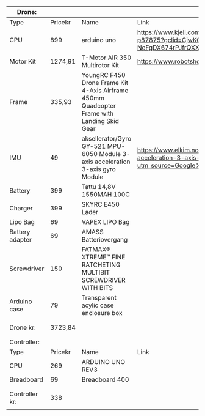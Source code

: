 | Drone:          |         |                                                                                            |                                                                                                                                                                                                                      |
|-----------------|---------|--------------------------------------------------------------------------------------------|----------------------------------------------------------------------------------------------------------------------------------------------------------------------------------------------------------------------|
| Type            | Pricekr | Name                                                                                       | Link                                                                                                                                                                                                                 |
| CPU             | 899     | arduino uno                                                                                | https://www.kjell.com/no/produkter/elektro-og-verktoy/arduino/arduino-pakke/arduino-startpakke-p87875?gclid=CjwKCAjwndCKBhAkEiwAgSDKQRP4vsySk7Km8a-NeFgDX674rPJfrQXX6eoISXgG0BhMcUWjKrSpchoCiiMQAvD_BwE&gclsrc=aw.ds |
| Motor Kit       | 1274,91 | T-Motor AIR 350 Multirotor Kit                                                             | https://www.robotshop.com/en/t-motor-air-350-multirotor-kit.html                                                                                                                                                     |
| Frame           | 335,93  | YoungRC F450 Drone Frame Kit 4-Axis Airframe 450mm Quadcopter Frame with Landing Skid Gear |                                                                                                                                                                                                                      |
| IMU             | 49      | aksellerator/Gyro GY-521 MPU-6050 Module 3-axis acceleration 3-axis gyro Module            | https://www.elkim.no/produkt/3-akse-aksellerator-gyro-gy-521-mpu-6050-module-3-axis-acceleration-3-axis-gyro-module/?utm_source=Google%20Shopping&utm_campaign=Elkim%20Norge&utm_medium=cpc&utm_term=5128            |
| Battery         | 399     | Tattu 14,8V 1550MAH 100C                                                                   |                                                                                                                                                                                                                      |
| Charger         | 399     | SKYRC E450 Lader                                                                           |                                                                                                                                                                                                                      |
| Lipo Bag        | 69      | VAPEX LIPO Bag                                                                             |                                                                                                                                                                                                                      |
| Battery adapter | 69      | AMASS Batteriovergang                                                                      |                                                                                                                                                                                                                      |
| Screwdriver     | 150     | FATMAX® XTREME™ FINE RATCHETING MULTIBIT SCREWDRIVER WITH BITS                             |                                                                                                                                                                                                                      |
| Arduino case    | 79      | Transparent acylic case enclosure box                                                      |                                                                                                                                                                                                                      |
|                 |         |                                                                                            |                                                                                                                                                                                                                      |
|                 |         |                                                                                            |                                                                                                                                                                                                                      |
| Drone kr:       | 3723,84 |                                                                                            |                                                                                                                                                                                                                      |
|                 |         |                                                                                            |                                                                                                                                                                                                                      |
|                 |         |                                                                                            |                                                                                                                                                                                                                      |
| Controller:     |         |                                                                                            |                                                                                                                                                                                                                      |
| Type            | Pricekr | Name                                                                                       | Link                                                                                                                                                                                                                 |
| CPU             | 269     | ARDUINO UNO REV3                                                                           |                                                                                                                                                                                                                      |
| Breadboard      | 69      | Breadboard 400                                                                             |                                                                                                                                                                                                                      |
|                 |         |                                                                                            |                                                                                                                                                                                                                      |
|                 |         |                                                                                            |                                                                                                                                                                                                                      |
| Controller kr:  | 338     |                                                                                            |                                                                                                                                                                                                                      |
|                 |         |                                                                                            |                                                                                                                                                                                                                      |
